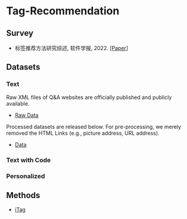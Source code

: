 # Tag-Recommendation

## Survey  
* 标签推荐方法研究综述, 软件学报, 2022. [[Paper]](http://www.jos.org.cn/jos/article/abstract/6481)    
## Datasets  
### Text    
Raw XML files of Q&A websites are officially published and publicly available.    
* [Raw Data](https://archive.org/details/stackexchange)  

Processed datasets are released below.  For pre-processing, we merely removed the HTML Links (e.g., picture address, URL address).    
* [Data](https://drive.google.com/drive/folders/1gUj6zjfn7UzLf9_hUtfYWu0RnyZfiX-f?usp=sharing)  

### Text with Code

### Personalized  


## Methods
* [iTag](https://github.com/SoftWiser-group/iTag)  


